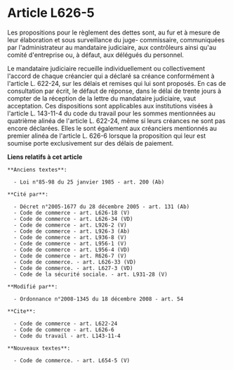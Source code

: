# Article L626-5

Les propositions pour le règlement des dettes sont, au fur et à mesure de leur élaboration et sous surveillance du juge-
commissaire, communiquées par l'administrateur au mandataire judiciaire, aux contrôleurs ainsi qu'au comité d'entreprise ou,
à défaut, aux délégués du personnel. 

Le mandataire judiciaire recueille individuellement ou collectivement l'accord de chaque créancier qui a déclaré sa créance
conformément à l'article L. 622-24, sur les délais et remises qui lui sont proposés. En cas de consultation par écrit, le
défaut de réponse, dans le délai de trente jours à compter de la réception de la lettre du mandataire judiciaire, vaut
acceptation. Ces dispositions sont applicables aux institutions visées à l'article L. 143-11-4 du code du travail pour les
sommes mentionnées au quatrième alinéa de l'article L. 622-24, même si leurs créances ne sont pas encore déclarées. Elles le
sont également aux créanciers mentionnés au premier alinéa de l'article L. 626-6 lorsque la proposition qui leur est soumise
porte exclusivement sur des délais de paiement.

**Liens relatifs à cet article**

	**Anciens textes**:

	  - Loi n°85-98 du 25 janvier 1985 - art. 200 (Ab)

	**Cité par**:

	  - Décret n°2005-1677 du 28 décembre 2005 - art. 131 (Ab)
	  - Code de commerce - art. L626-18 (V)
	  - Code de commerce - art. L626-34 (VD)
	  - Code de commerce - art. L926-2 (V)
	  - Code de commerce - art. L926-3 (Ab)
	  - Code de commerce - art. L936-8 (V)
	  - Code de commerce - art. L956-1 (V)
	  - Code de commerce - art. L956-4 (VD)
	  - Code de commerce - art. R626-7 (V)
	  - Code de commerce. - art. L626-33 (VD)
	  - Code de commerce. - art. L627-3 (VD)
	  - Code de la sécurité sociale. - art. L931-28 (V)

	**Modifié par**:

	  - Ordonnance n°2008-1345 du 18 décembre 2008 - art. 54

	**Cite**:

	  - Code de commerce - art. L622-24
	  - Code de commerce - art. L626-6
	  - Code du travail - art. L143-11-4

	**Nouveaux textes**:

	  - Code de commerce. - art. L654-5 (V)
